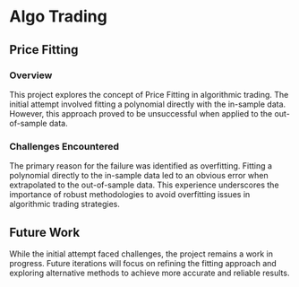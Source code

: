 # Algo Trading

## Price Fitting

### Overview

This project explores the concept of Price Fitting in algorithmic trading. The initial attempt involved fitting a polynomial directly with the in-sample data. However, this approach proved to be unsuccessful when applied to the out-of-sample data.

### Challenges Encountered

The primary reason for the failure was identified as overfitting. Fitting a polynomial directly to the in-sample data led to an obvious error when extrapolated to the out-of-sample data. This experience underscores the importance of robust methodologies to avoid overfitting issues in algorithmic trading strategies.

## Future Work

While the initial attempt faced challenges, the project remains a work in progress. Future iterations will focus on refining the fitting approach and exploring alternative methods to achieve more accurate and reliable results.
